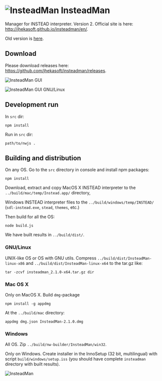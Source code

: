 ![InsteadMan](https://raw.githubusercontent.com/jhekasoft/insteadman/master/src/resources/images/logo32x32.png "InsteadMan") InsteadMan
==============

Manager for INSTEAD interpreter. Version 2. Official site is here: http://jhekasoft.github.io/insteadman/en/.

Old version is [here](https://github.com/jhekasoft/instead-manager).

Download
---------

Please download releases here: https://github.com/jhekasoft/insteadman/releases.

![InsteadMan GUI](https://github.com/jhekasoft/insteadman/raw/master/src/resources/images/screenshot.png "InsteadMan GUI")

![InsteadMan GUI GNU/Linux](https://github.com/jhekasoft/insteadman/raw/master/src/resources/images/screenshot_gnulinux.png "InsteadMan GUI GNU/Linux")


Development run
----------------
In `src` dir:

```
npm install
```

Run in `src` dir:

```
path/to/nwjs .
```

Building and distribution
--------------------------

On any OS. Go to the `src` directory in console and install npm packages:

```
npm install
```

Download, extract and copy MacOS X INSTEAD interpreter to the `../build/mac/temp/Instead.app/` directory,

Windows INSTEAD interpreter files to the `../build/windows/temp/INSTEAD/` (`sdl-instead.exe`, `stead`, `themes`, etc.)

Then build for all the OS:

```
node build.js
```

We have built results in `../build/dist/`.

### GNU/Linux

UNIX-like OS or OS with GNU utils.
Compress `../build/dist/InsteadMan-linux-x86` and `../build/dist/InsteadMan-linux-x64` to the tar.gz like:

```
tar -zcvf insteadman_2.1.0-x64.tar.gz dir
```

### Mac OS X

Only on MacOS X. Build `dmg`-package

```
npm install -g appdmg
```

At the `../build/mac` directory:

```
appdmg dmg.json InsteadMan-2.1.0.dmg
```

### Windows

All OS. Zip `../build/nw-builder/InsteadMan/win32`.

Only on Windows. Create installer in the InnoSetup (32 bit, multilingual) with script
`build/windows/setup.iss` (you should have complete `insteadman` directory with built
results).

![InsteadMan](https://github.com/jhekasoft/insteadman/raw/master/src/resources/images/logo.png "InsteadMan")
